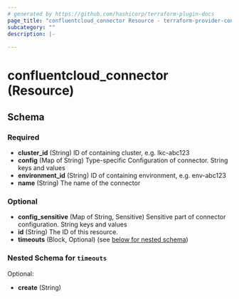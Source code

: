 ```yaml
---
# generated by https://github.com/hashicorp/terraform-plugin-docs
page_title: "confluentcloud_connector Resource - terraform-provider-confluentcloud"
subcategory: ""
description: |-
  
---
```


# confluentcloud_connector (Resource)





<!-- schema generated by tfplugindocs -->
## Schema

### Required

- **cluster_id** (String) ID of containing cluster, e.g. lkc-abc123
- **config** (Map of String) Type-specific Configuration of connector. String keys and values
- **environment_id** (String) ID of containing environment, e.g. env-abc123
- **name** (String) The name of the connector

### Optional

- **config_sensitive** (Map of String, Sensitive) Sensitive part of connector configuration. String keys and values
- **id** (String) The ID of this resource.
- **timeouts** (Block, Optional) (see [below for nested schema](#nestedblock--timeouts))

<a id="nestedblock--timeouts"></a>
### Nested Schema for `timeouts`

Optional:

- **create** (String)


